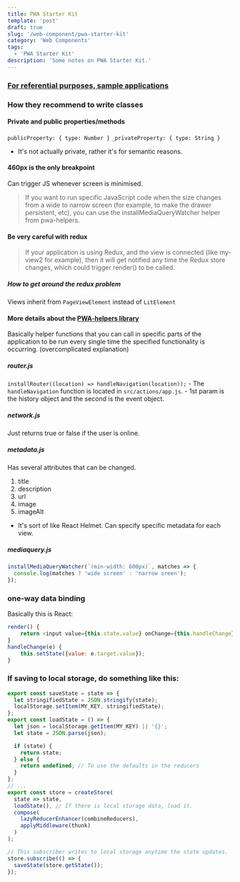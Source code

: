 ```yaml
---
title: PWA Starter Kit
template: 'post'
draft: true
slug: '/web-component/pwa-starter-kit'
category: 'Web Components'
tags:
  - 'PWA Starter Kit'
description: 'Some notes on PWA Starter Kit.'
---
```


### [For referential purposes, sample applications](https://pwa-starter-kit.polymer-project.org/sample-apps)

### How they recommend to write classes

#### Private and public properties/methods

`publicProperty: { type: Number }`
`_privateProperty: { type: String }`

- It's not actually private, rather it's for semantic reasons.

#### 460px is the only breakpoint

Can trigger JS whenever screen is minimised.

> If you want to run specific JavaScript code when the size changes from a wide to narrow screen (for example, to make the drawer persistent, etc), you can use the installMediaQueryWatcher helper from pwa-helpers.

#### Be very careful with redux

> If your application is using Redux, and the view is connected (like my-view2 for example), then it will get notified any time the Redux store changes, which could trigger render() to be called.

##### How to get around the redux problem

Views inherit from `PageViewElement` instead of `LitElement`

#### More details about the [PWA-helpers library](https://github.com/Polymer/pwa-helpers)

Basically helper functions that you can call in specific parts of the application to be run every single time the specified functionality is occurring. (overcomplicated explanation)

##### router.js

`installRouter((location) => handleNavigation(location));` - The `handleNavigation` function is located in `src/actions/app.js`. - 1st param is the history object and the second is the event object.

##### network.js

Just returns true or false if the user is online.

##### metadata.js

Has several attributes that can be changed.

1. title
2. description
3. url
4. image
5. imageAlt

- It's sort of like React Helmet. Can specify specific metadata for each view.

##### mediaquery.js

```js
installMediaQueryWatcher(`(min-width: 600px)`, matches => {
  console.log(matches ? 'wide screen' : 'narrow sreen');
});
```

### one-way data binding

Basically this is React:

```js
render() {
    return <input value={this.state.value} onChange={this.handleChange} />
}
handleChange(e) {
    this.setState({value: e.target.value});
}
```

### If saving to local storage, do something like this:

```js
export const saveState = state => {
  let stringifiedState = JSON.stringify(state);
  localStorage.setItem(MY_KEY, stringifiedState);
};
export const loadState = () => {
  let json = localStorage.getItem(MY_KEY) || '{}';
  let state = JSON.parse(json);

  if (state) {
    return state;
  } else {
    return undefined; // To use the defaults in the reducers
  }
};
// ...
export const store = createStore(
  state => state,
  loadState(), // If there is local storage data, load it.
  compose(
    lazyReducerEnhancer(combineReducers),
    applyMiddleware(thunk)
  )
);

// This subscriber writes to local storage anytime the state updates.
store.subscribe(() => {
  saveState(store.getState());
});
```
